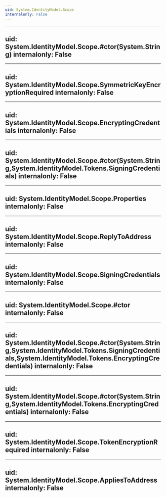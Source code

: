 ```yaml
---
uid: System.IdentityModel.Scope
internalonly: False
---
```


---
uid: System.IdentityModel.Scope.#ctor(System.String)
internalonly: False
---

---
uid: System.IdentityModel.Scope.SymmetricKeyEncryptionRequired
internalonly: False
---

---
uid: System.IdentityModel.Scope.EncryptingCredentials
internalonly: False
---

---
uid: System.IdentityModel.Scope.#ctor(System.String,System.IdentityModel.Tokens.SigningCredentials)
internalonly: False
---

---
uid: System.IdentityModel.Scope.Properties
internalonly: False
---

---
uid: System.IdentityModel.Scope.ReplyToAddress
internalonly: False
---

---
uid: System.IdentityModel.Scope.SigningCredentials
internalonly: False
---

---
uid: System.IdentityModel.Scope.#ctor
internalonly: False
---

---
uid: System.IdentityModel.Scope.#ctor(System.String,System.IdentityModel.Tokens.SigningCredentials,System.IdentityModel.Tokens.EncryptingCredentials)
internalonly: False
---

---
uid: System.IdentityModel.Scope.#ctor(System.String,System.IdentityModel.Tokens.EncryptingCredentials)
internalonly: False
---

---
uid: System.IdentityModel.Scope.TokenEncryptionRequired
internalonly: False
---

---
uid: System.IdentityModel.Scope.AppliesToAddress
internalonly: False
---
